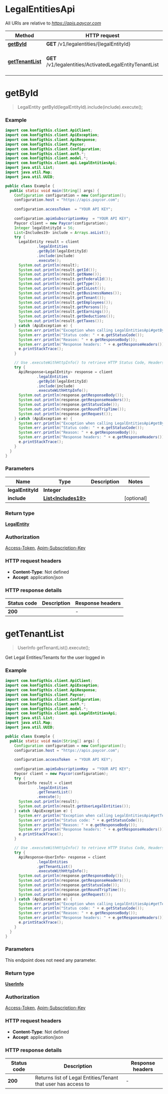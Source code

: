 # LegalEntitiesApi

All URIs are relative to *https://apis.paycor.com*

| Method | HTTP request | Description |
|------------- | ------------- | -------------|
| [**getById**](LegalEntitiesApi.md#getById) | **GET** /v1/legalentities/{legalEntityId} |  |
| [**getTenantList**](LegalEntitiesApi.md#getTenantList) | **GET** /v1/legalentities/ActivatedLegalEntityTenantList | Get Legal Entities/Tenants for the user logged in |


<a name="getById"></a>
# **getById**
> LegalEntity getById(legalEntityId).include(include).execute();



### Example
```java
import com.konfigthis.client.ApiClient;
import com.konfigthis.client.ApiException;
import com.konfigthis.client.ApiResponse;
import com.konfigthis.client.Paycor;
import com.konfigthis.client.Configuration;
import com.konfigthis.client.auth.*;
import com.konfigthis.client.model.*;
import com.konfigthis.client.api.LegalEntitiesApi;
import java.util.List;
import java.util.Map;
import java.util.UUID;

public class Example {
  public static void main(String[] args) {
    Configuration configuration = new Configuration();
    configuration.host = "https://apis.paycor.com";
    
    configuration.accessToken  = "YOUR API KEY";
    
    configuration.apimSubscriptionKey  = "YOUR API KEY";
    Paycor client = new Paycor(configuration);
    Integer legalEntityId = 56;
    List<Includes19> include = Arrays.asList();
    try {
      LegalEntity result = client
              .legalEntities
              .getById(legalEntityId)
              .include(include)
              .execute();
      System.out.println(result);
      System.out.println(result.getId());
      System.out.println(result.getName());
      System.out.println(result.getFederalId());
      System.out.println(result.getType());
      System.out.println(result.getIsLost());
      System.out.println(result.getBusinessNames());
      System.out.println(result.getTenant());
      System.out.println(result.getEmployees());
      System.out.println(result.getPersons());
      System.out.println(result.getEarnings());
      System.out.println(result.getDeductions());
      System.out.println(result.getTaxes());
    } catch (ApiException e) {
      System.err.println("Exception when calling LegalEntitiesApi#getById");
      System.err.println("Status code: " + e.getStatusCode());
      System.err.println("Reason: " + e.getResponseBody());
      System.err.println("Response headers: " + e.getResponseHeaders());
      e.printStackTrace();
    }

    // Use .executeWithHttpInfo() to retrieve HTTP Status Code, Headers and Request
    try {
      ApiResponse<LegalEntity> response = client
              .legalEntities
              .getById(legalEntityId)
              .include(include)
              .executeWithHttpInfo();
      System.out.println(response.getResponseBody());
      System.out.println(response.getResponseHeaders());
      System.out.println(response.getStatusCode());
      System.out.println(response.getRoundTripTime());
      System.out.println(response.getRequest());
    } catch (ApiException e) {
      System.err.println("Exception when calling LegalEntitiesApi#getById");
      System.err.println("Status code: " + e.getStatusCode());
      System.err.println("Reason: " + e.getResponseBody());
      System.err.println("Response headers: " + e.getResponseHeaders());
      e.printStackTrace();
    }
  }
}

```

### Parameters

| Name | Type | Description  | Notes |
|------------- | ------------- | ------------- | -------------|
| **legalEntityId** | **Integer**|  | |
| **include** | [**List&lt;Includes19&gt;**](Includes19.md)|  | [optional] |

### Return type

[**LegalEntity**](LegalEntity.md)

### Authorization

[Access-Token](../README.md#Access-Token), [Apim-Subscription-Key](../README.md#Apim-Subscription-Key)

### HTTP request headers

 - **Content-Type**: Not defined
 - **Accept**: application/json

### HTTP response details
| Status code | Description | Response headers |
|-------------|-------------|------------------|
| **200** |  |  -  |

<a name="getTenantList"></a>
# **getTenantList**
> UserInfo getTenantList().execute();

Get Legal Entities/Tenants for the user logged in

### Example
```java
import com.konfigthis.client.ApiClient;
import com.konfigthis.client.ApiException;
import com.konfigthis.client.ApiResponse;
import com.konfigthis.client.Paycor;
import com.konfigthis.client.Configuration;
import com.konfigthis.client.auth.*;
import com.konfigthis.client.model.*;
import com.konfigthis.client.api.LegalEntitiesApi;
import java.util.List;
import java.util.Map;
import java.util.UUID;

public class Example {
  public static void main(String[] args) {
    Configuration configuration = new Configuration();
    configuration.host = "https://apis.paycor.com";
    
    configuration.accessToken  = "YOUR API KEY";
    
    configuration.apimSubscriptionKey  = "YOUR API KEY";
    Paycor client = new Paycor(configuration);
    try {
      UserInfo result = client
              .legalEntities
              .getTenantList()
              .execute();
      System.out.println(result);
      System.out.println(result.getUserLegalEntities());
    } catch (ApiException e) {
      System.err.println("Exception when calling LegalEntitiesApi#getTenantList");
      System.err.println("Status code: " + e.getStatusCode());
      System.err.println("Reason: " + e.getResponseBody());
      System.err.println("Response headers: " + e.getResponseHeaders());
      e.printStackTrace();
    }

    // Use .executeWithHttpInfo() to retrieve HTTP Status Code, Headers and Request
    try {
      ApiResponse<UserInfo> response = client
              .legalEntities
              .getTenantList()
              .executeWithHttpInfo();
      System.out.println(response.getResponseBody());
      System.out.println(response.getResponseHeaders());
      System.out.println(response.getStatusCode());
      System.out.println(response.getRoundTripTime());
      System.out.println(response.getRequest());
    } catch (ApiException e) {
      System.err.println("Exception when calling LegalEntitiesApi#getTenantList");
      System.err.println("Status code: " + e.getStatusCode());
      System.err.println("Reason: " + e.getResponseBody());
      System.err.println("Response headers: " + e.getResponseHeaders());
      e.printStackTrace();
    }
  }
}

```

### Parameters
This endpoint does not need any parameter.

### Return type

[**UserInfo**](UserInfo.md)

### Authorization

[Access-Token](../README.md#Access-Token), [Apim-Subscription-Key](../README.md#Apim-Subscription-Key)

### HTTP request headers

 - **Content-Type**: Not defined
 - **Accept**: application/json

### HTTP response details
| Status code | Description | Response headers |
|-------------|-------------|------------------|
| **200** | Returns list of Legal Entities/Tenant that user has access to  |  -  |


